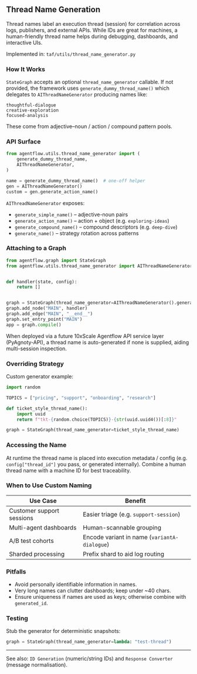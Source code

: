 ## Thread Name Generation

Thread names label an execution thread (session) for correlation across logs, publishers, and external APIs. While IDs are great for machines, a human-friendly thread name helps during debugging, dashboards, and interactive UIs.

Implemented in: `taf/utils/thread_name_generator.py`

### How It Works

`StateGraph` accepts an optional `thread_name_generator` callable. If not provided, the framework uses `generate_dummy_thread_name()` which delegates to `AIThreadNameGenerator` producing names like:

```
thoughtful-dialogue
creative-exploration
focused-analysis
```

These come from adjective–noun / action / compound pattern pools.

### API Surface

```python
from agentflow.utils.thread_name_generator import (
    generate_dummy_thread_name,
    AIThreadNameGenerator,
)

name = generate_dummy_thread_name()  # one-off helper
gen = AIThreadNameGenerator()
custom = gen.generate_action_name()
```

`AIThreadNameGenerator` exposes:

- `generate_simple_name()` – adjective-noun pairs
- `generate_action_name()` – action + object (e.g. `exploring-ideas`)
- `generate_compound_name()` – compound descriptors (e.g. `deep-dive`)
- `generate_name()` – strategy rotation across patterns

### Attaching to a Graph

```python
from agentflow.graph import StateGraph
from agentflow.utils.thread_name_generator import AIThreadNameGenerator


def handler(state, config):
    return []


graph = StateGraph(thread_name_generator=AIThreadNameGenerator().generate_name)
graph.add_node("MAIN", handler)
graph.add_edge("MAIN", "__end__")
graph.set_entry_point("MAIN")
app = graph.compile()
```

When deployed via a future 10xScale Agentflow API service layer (PyAgnoty-API), a thread name is auto-generated if none is supplied, aiding multi-session inspection.

### Overriding Strategy

Custom generator example:

```python
import random

TOPICS = ["pricing", "support", "onboarding", "research"]

def ticket_style_thread_name():
	import uuid
	return f"tkt-{random.choice(TOPICS)}-{str(uuid.uuid4())[:8]}"

graph = StateGraph(thread_name_generator=ticket_style_thread_name)
```

### Accessing the Name

At runtime the thread name is placed into execution metadata / config (e.g. `config["thread_id"]` you pass, or generated internally). Combine a human thread name with a machine ID for best traceability.

### When to Use Custom Naming

| Use Case | Benefit |
|----------|---------|
| Customer support sessions | Easier triage (e.g. `support-session`) |
| Multi-agent dashboards | Human-scannable grouping |
| A/B test cohorts | Encode variant in name (`variantA-dialogue`) |
| Sharded processing | Prefix shard to aid log routing |

### Pitfalls

- Avoid personally identifiable information in names.
- Very long names can clutter dashboards; keep under ~40 chars.
- Ensure uniqueness if names are used as keys; otherwise combine with `generated_id`.

### Testing

Stub the generator for deterministic snapshots:

```python
graph = StateGraph(thread_name_generator=lambda: "test-thread")
```

---

See also: `ID Generation` (numeric/string IDs) and `Response Converter` (message normalisation).
